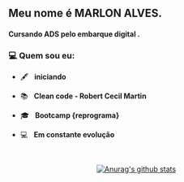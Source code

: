 

<!--
**marlonalessandro/marlonalessandro** is a ✨ _special_ ✨ repository because its `README.md` (this file) appears on your GitHub profile.

Here are some ideas to get you started:

- 🔭 I’m currently working on ...
- 🌱 I’m currently learning ...
- 👯 I’m looking to collaborate on ...
- 🤔 I’m looking for help with ...
- 💬 Ask me about ...
- 📫 How to reach me: ...
- 😄 Pronouns: ...
- ⚡ Fun fact: ...
--><h2> Meu nome é <strong>MARLON ALVES</strong>. 

<h4> Cursando ADS pelo embarque digital .<h4>
      
  
<h3> 💻 Quem sou eu:</h3> 
      
- 🖋️ &nbsp; <strong> iniciando </strong>  
- :books: &nbsp; <strong>Clean code - Robert Cecil Martin</strong>
- 🎓 &nbsp; <strong>Bootcamp {reprograma}</strong>
- :computer: &nbsp; <strong> Em constante evolução</strong>


  </br>
<div align="center">
<a href="https://github-readme-stats-anuraghazra1.vercel.app/api?username=marlonalessandro"><img src="https://github-readme-stats.anuraghazra1.vercel.app/api?username=marlonalessandro&show_icons=true&include_all_commits=true&theme=radical" alt="Anurag's github stats"/>
</a>
</div>

</div>
